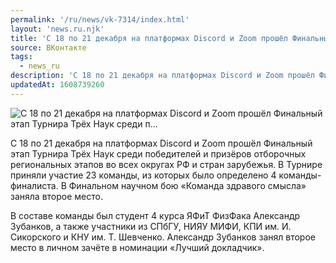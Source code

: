```yaml
---
permalink: '/ru/news/vk-7314/index.html'
layout: 'news.ru.njk'
title: 'С 18 по 21 декабря на платформах Discord и Zoom прошёл Финальный этап Турнира Трёх Наук среди п'
source: ВКонтакте
tags:
  - news_ru
description: 'С 18 по 21 декабря на платформах Discord и Zoom прошёл Финальный этап Турнира Трёх Наук среди п…'
updatedAt: 1608739260
---
```

![С 18 по 21 декабря на платформах Discord и Zoom прошёл Финальный этап Турнира Трёх Наук среди п…](https://sun9-60.userapi.com/impg/eYpwjeboP1bFL3Bue48RDeh-lTmxPJ4IwWexbg/WCVlevK-yac.jpg?size=1280x720&quality=96&proxy=1&sign=85be86d755266094a1d1d458fc097d5b&c_uniq_tag=yH4SXciO9Vc7YetD1D05xK5E0i62dEHIlNPgP395HiQ&type=album)

С 18 по 21 декабря на платформах Discord и Zoom прошёл Финальный этап Турнира Трёх Наук среди победителей и призёров отборочных региональных этапов во всех округах РФ и стран зарубежья. В Турнире приняли участие 23 команды, из которых было определено 4 команды-финалиста. В Финальном научном бою «Команда здравого смысла» заняла второе место.

В составе команды был студент 4 курса ЯФиТ ФизФака Александр Зубанков, а также участники из СПбГУ, НИЯУ МИФИ, КПИ им. И. Сикорского и КНУ им. Т. Шевченко. Александр Зубанков занял второе место в личном зачёте в номинации «Лучший докладчик».
